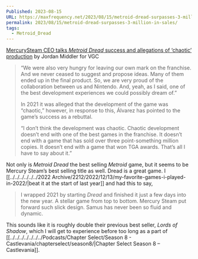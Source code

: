 ```yaml
---
Published: 2023-08-15
URL: https://maxfrequency.net/2023/08/15/metroid-dread-surpasses-3-million-in-sales/
permalink: 2023/08/15/metroid-dread-surpasses-3-million-in-sales/
tags:
  - Metroid_Dread
---
```

[MercurySteam CEO talks *Metroid Dread* success and allegations of ‘chaotic’ production](https://www.videogameschronicle.com/news/mercurysteam-ceo-talks-metroid-dread-success-and-allegations-of-chaotic-production/) by Jordan Middler for VGC

> “We were also very hungry for leaving our own mark on the franchise. And we never ceased to suggest and propose ideas. Many of them ended up in the final product. So, we are very proud of the collaboration between us and Nintendo. And, yeah, as I said, one of the best development experiences we could possibly dream of.”
> 
> In 2021 it was alleged that the development of the game was “chaotic,” however, in response to this, Álvarez has pointed to the game’s success as a rebuttal.
> 
> “I don’t think the development was chaotic. Chaotic development doesn’t end with one of the best games in the franchise. It doesn’t end with a game that has sold over three point-something million copies. It doesn’t end with a game that won TGA awards. That’s all I have to say about it.”

Not only is *Metroid Dread* the best selling *Metroid* game, but it seems to be Mercury Steam’s best selling title as well. Dread is a great game. I [[../../../../../../2022 Archive/2212/2022/12/13/my-favorite-games-i-played-in-2022/|beat it at the start of last year]] and had this to say,

> I wrapped 2021 by starting *Dread* and finished it just a few days into the new year. A stellar game from top to bottom. Mercury Steam put forward such slick design. Samus has never been so fluid and dynamic.

This sounds like it is roughly double their previous best seller, *Lords of Shadow*, which I will get to experience before too long as a part of [[../../../../../../../Podcasts/Chapter Select/Season 8 - Castlevania/chapterselect/season8/|Chapter Select Season 8 – Castlevania]].